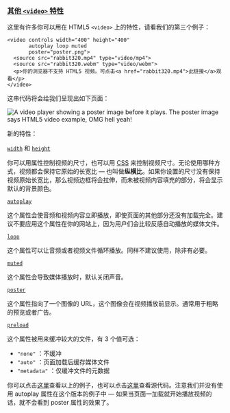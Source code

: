 ### [其他 `<video>` 特性](https://developer.mozilla.org/zh-CN/docs/Learn/HTML/Multimedia_and_embedding/Video_and_audio_content#其他_video_特性 "Permalink to 其他 <video> 特性")

这里有许多你可以用在 HTML5 `<video>` 上的特性，请看我们的第三个例子：

```
<video controls width="400" height="400"
       autoplay loop muted
       poster="poster.png">
  <source src="rabbit320.mp4" type="video/mp4">
  <source src="rabbit320.webm" type="video/webm">
  <p>你的浏览器不支持 HTML5 视频。可点击<a href="rabbit320.mp4">此链接</a>观看</p>
</video>
```

这串代码将会给我们呈现出如下页面：

![A video player showing a poster image before it plays. The poster image says HTML5 video example, OMG hell yeah!](https://developer.mozilla.org/en-US/docs/Learn/HTML/Multimedia_and_embedding/Video_and_audio_content/poster_screenshot_updated.png)

新的特性：

[`width`](https://developer.mozilla.org/zh-CN/docs/Web/HTML/Element/video#attr-width) 和 [`height`](https://developer.mozilla.org/zh-CN/docs/Web/HTML/Element/video#attr-height)

你可以用属性控制视频的尺寸，也可以用 [CSS](https://developer.mozilla.org/zh-CN/docs/Glossary/CSS) 来控制视频尺寸。无论使用哪种方式，视频都会保持它原始的长宽比 — 也叫做**纵横比**。如果你设置的尺寸没有保持视频原始长宽比，那么视频边框将会拉伸，而未被视频内容填充的部分，将会显示默认的背景颜色。

[`autoplay`](https://developer.mozilla.org/zh-CN/docs/Web/HTML/Element/video#attr-autoplay)

这个属性会使音频和视频内容立即播放，即使页面的其他部分还没有加载完全。建议不要应用这个属性在你的网站上，因为用户们会比较反感自动播放的媒体文件。

[`loop`](https://developer.mozilla.org/zh-CN/docs/Web/HTML/Element/video#attr-loop)

这个属性可以让音频或者视频文件循环播放。同样不建议使用，除非有必要。

[`muted`](https://developer.mozilla.org/zh-CN/docs/Web/HTML/Element/video#attr-muted)

这个属性会导致媒体播放时，默认关闭声音。

[`poster`](https://developer.mozilla.org/zh-CN/docs/Web/HTML/Element/video#attr-poster)

这个属性指向了一个图像的 URL，这个图像会在视频播放前显示。通常用于粗略的预览或者广告。

[`preload`](https://developer.mozilla.org/zh-CN/docs/Web/HTML/Element/video#attr-preload)

这个属性被用来缓冲较大的文件，有 3 个值可选：

-   `"none"` ：不缓冲
-   `"auto"` ：页面加载后缓存媒体文件
-   `"metadata"` ：仅缓冲文件的元数据

你可以点击[这里](https://mdn.github.io/learning-area/html/multimedia-and-embedding/video-and-audio-content/extra-video-features.html)查看以上的例子，也可以点击[这里](https://github.com/mdn/learning-area/blob/gh-pages/html/multimedia-and-embedding/video-and-audio-content/extra-video-features.html)查看源代码。注意我们并没有使用 autoplay 属性在这个版本的例子中 — 如果当页面一加载就开始播放视频的话，就不会看到 poster 属性的效果了。